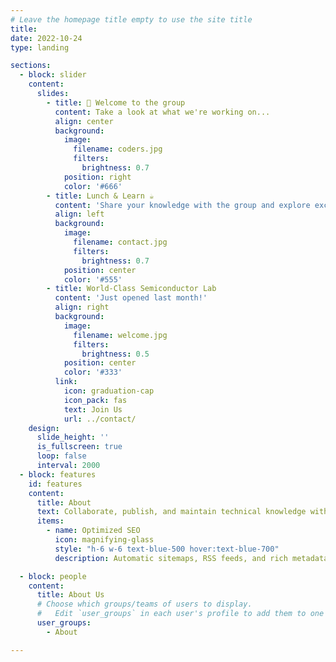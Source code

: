 ```yaml
---
# Leave the homepage title empty to use the site title
title:
date: 2022-10-24
type: landing

sections:
  - block: slider
    content:
      slides:
        - title: 👋 Welcome to the group
          content: Take a look at what we're working on...
          align: center
          background:
            image:
              filename: coders.jpg
              filters:
                brightness: 0.7
            position: right
            color: '#666'
        - title: Lunch & Learn ☕️
          content: 'Share your knowledge with the group and explore exciting new topics together!'
          align: left
          background:
            image:
              filename: contact.jpg
              filters:
                brightness: 0.7
            position: center
            color: '#555'
        - title: World-Class Semiconductor Lab
          content: 'Just opened last month!'
          align: right
          background:
            image:
              filename: welcome.jpg
              filters:
                brightness: 0.5
            position: center
            color: '#333'
          link:
            icon: graduation-cap
            icon_pack: fas
            text: Join Us
            url: ../contact/
    design:
      slide_height: ''
      is_fullscreen: true
      loop: false
      interval: 2000
  - block: features
    id: features
    content:
      title: About
      text: Collaborate, publish, and maintain technical knowledge with an all-in-one documentation site. Used by 100,000+ startups, enterprises, and researchers.
      items:
        - name: Optimized SEO
          icon: magnifying-glass
          style: "h-6 w-6 text-blue-500 hover:text-blue-700"
          description: Automatic sitemaps, RSS feeds, and rich metadata take the pain out of SEO and syndication.

  - block: people
    content:
      title: About Us
      # Choose which groups/teams of users to display.
      #   Edit `user_groups` in each user's profile to add them to one or more of these groups.
      user_groups:
        - About

---
```

